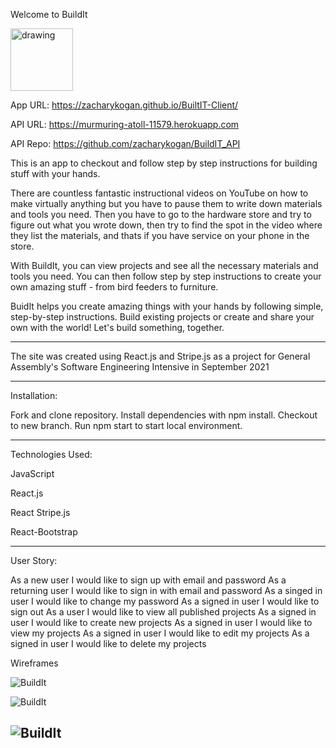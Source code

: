
Welcome to BuildIt

<img src="https://i.ibb.co/hsczRCv/logo.png" alt="drawing" width="100"/>

App URL: https://zacharykogan.github.io/BuiltIT-Client/

API URL: https://murmuring-atoll-11579.herokuapp.com

API Repo: https://github.com/zacharykogan/BuildIT_API

This is an app to checkout and follow step by step instructions for building stuff with your hands.

There are countless fantastic instructional videos on YouTube on how to make virtually anything but you have to pause them to write down materials and tools you need. Then you have to go to the hardware store and try to figure out what you wrote down, then try to find the spot in the video where they list the materials, and thats if you have service on your phone in the store.

With BuildIt, you can view projects and see all the necessary materials and tools you need. You can then follow step by step instructions to create your own amazing stuff - from bird feeders to furniture. 

BuidIt helps you create amazing things with your hands by following simple, step-by-step instructions. Build existing projects or create and share your own with the world! Let's build something, together.
___
The site was created using React.js and Stripe.js as a project for General Assembly's Software Engineering Intensive in September 2021

---
Installation:

Fork and clone repository.
Install dependencies with npm install.
Checkout to new branch.
Run npm start to start local environment.
___
Technologies Used:

JavaScript

React.js

React Stripe.js 

React-Bootstrap

---
User Story:

As a new user I would like to sign up with email and password
As a returning user I would like to sign in with email and password
As a singed in user I would like to change my password
As a signed in user I would like to sign out
As a user I would like to view all published projects
As a signed in user I would like to create new projects
As a signed in user I would like to view my projects
As a signed in user I would like to edit my projects
As a signed in user I would like to delete my projects

Wireframes

![BuildIt](https://i.ibb.co/zJ7LXJs/Wireframe-1.jpg)

![BuildIt](https://i.ibb.co/T1LTNm8/Wireframe-2.jpg)

![BuildIt](https://i.ibb.co/ngwHtWt/Wireframe-3.jpg)
---


